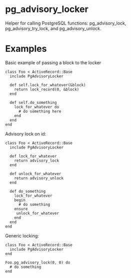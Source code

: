 pg_advisory_locker
==================

Helper for calling PostgreSQL functions: pg_advisory_lock,
pg_advisory_try_lock, and pg_advisory_unlock.

Examples
========

Basic example of passing a block to the locker

```
class Foo < ActiveRecord::Base
  include PgAdvisoryLocker

  def self.lock_for_whatever(&block)
	return lock_record(0, &block)
  end

  def self.do_something
    lock_for_whatever do
      # do something here
    end
  end
end
```

Advisory lock on id:

```
class Foo < ActiveRecord::Base
  include PgAdvisoryLocker

  def lock_for_whatever
	return advisory_lock
  end

  def unlock_for_whatever
	return advisory_unlock
  end

  def do_something
    lock_for_whatever
	begin
      # do something
    ensure
	 unlock_for_whatever
    end
  end
end
```
Generic locking:
```
class Foo < ActiveRecord::Base
  include PgAdvisoryLocker
end

Foo.pg_advisory_lock(0, 0) do
  # do something
end
```
